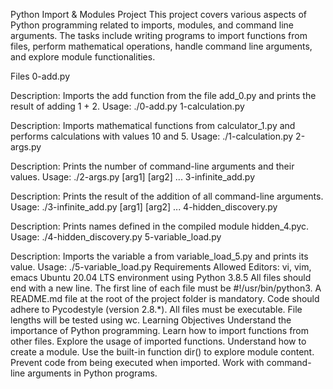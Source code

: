 Python Import & Modules Project
This project covers various aspects of Python programming related to imports, modules, and command line arguments. The tasks include writing programs to import functions from files, perform mathematical operations, handle command line arguments, and explore module functionalities.

Files
0-add.py

Description: Imports the add function from the file add_0.py and prints the result of adding 1 + 2.
Usage: ./0-add.py
1-calculation.py

Description: Imports mathematical functions from calculator_1.py and performs calculations with values 10 and 5.
Usage: ./1-calculation.py
2-args.py

Description: Prints the number of command-line arguments and their values.
Usage: ./2-args.py [arg1] [arg2] ...
3-infinite_add.py

Description: Prints the result of the addition of all command-line arguments.
Usage: ./3-infinite_add.py [arg1] [arg2] ...
4-hidden_discovery.py

Description: Prints names defined in the compiled module hidden_4.pyc.
Usage: ./4-hidden_discovery.py
5-variable_load.py

Description: Imports the variable a from variable_load_5.py and prints its value.
Usage: ./5-variable_load.py
Requirements
Allowed Editors: vi, vim, emacs
Ubuntu 20.04 LTS environment using Python 3.8.5
All files should end with a new line.
The first line of each file must be #!/usr/bin/python3.
A README.md file at the root of the project folder is mandatory.
Code should adhere to Pycodestyle (version 2.8.*).
All files must be executable.
File lengths will be tested using wc.
Learning Objectives
Understand the importance of Python programming.
Learn how to import functions from other files.
Explore the usage of imported functions.
Understand how to create a module.
Use the built-in function dir() to explore module content.
Prevent code from being executed when imported.
Work with command-line arguments in Python programs.
